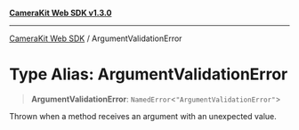 [**CameraKit Web SDK v1.3.0**](../README.md)

***

[CameraKit Web SDK](../globals.md) / ArgumentValidationError

# Type Alias: ArgumentValidationError

> **ArgumentValidationError**: `NamedError`\<`"ArgumentValidationError"`\>

Thrown when a method receives an argument with an unexpected value.
